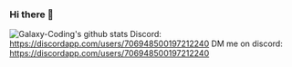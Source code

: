 ### Hi there 👋
![Galaxy-Coding's github stats](https://github-readme-stats.vercel.app/api?username=galaxy-coding)
Discord: https://discordapp.com/users/706948500197212240
DM me on discord: https://discordapp.com/users/706948500197212240
